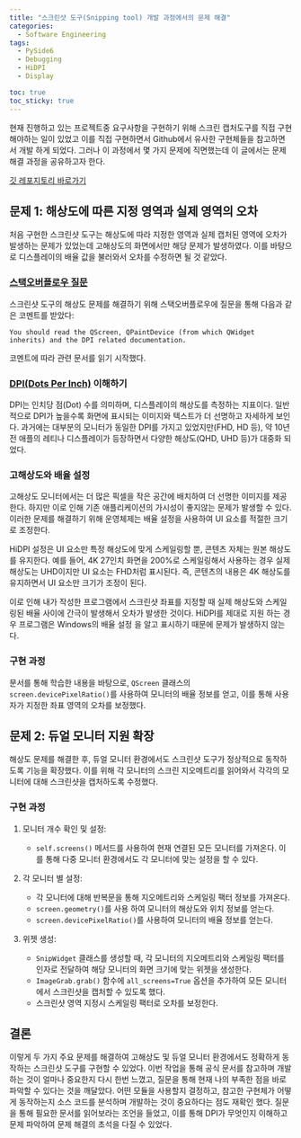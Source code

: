 ```yaml
---
title: "스크린샷 도구(Snipping tool) 개발 과정에서의 문제 해결"
categories:
  - Software Engineering
tags:
  - PySide6
  - Debugging
  - HiDPI
  - Display

toc: true
toc_sticky: true
---
```

현재 진행하고 있는 프로젝트중 요구사항을 구현하기 위해 스크린 캡처도구를 직접 구현해야하는 일이 있었고 이를 직접 구현하면서 Github에서 유사한 구현체들을 참고하면서 개발 하게 되었다. 그러나 이 과정에서 몇 가지 문제에 직면했는데 이 글에서는 문제 해결 과정을 공유하고자 한다.

[깃 레포지토리 바로가기](https://github.com/sungbinlee/snipping-tool)

## 문제 1: 해상도에 따른 지정 영역과 실제 영역의 오차

처음 구현한 스크린샷 도구는 해상도에 따라 지정한 영역과 실제 캡처된 영역에 오차가 발생하는 문제가 있었는데 고해상도의 화면에서만 해당 문제가 발생하였다. 이를 바탕으로 디스플레이의 배율 값을 불러와서 오차를 수정하면 될 것 같았다.

### [스택오버플로우 질문](https://stackoverflow.com/questions/78568755/pyside-snipping-tool-coordinates-mismatch-due-to-monitor-scaling-and-dual-monito)

   스크린샷 도구의 해상도 문제를 해결하기 위해 스택오버플로우에 질문을 통해 다음과 같은 코멘트를 받았다:
   ```
   You should read the QScreen, QPaintDevice (from which QWidget inherits) and the DPI related documentation.
   ```

   코멘트에 따라 관련 문서를 읽기 시작했다. 

### [DPI(Dots Per Inch)](https://doc.qt.io/qt-6/highdpi.html) 이해하기

DPI는 인치당 점(Dot) 수를 의미하며, 디스플레이의 해상도를 측정하는 지표이다. 일반적으로 DPI가 높을수록 화면에 표시되는 이미지와 텍스트가 더 선명하고 자세하게 보인다. 과거에는 대부분의 모니터가 동일한 DPI를 가지고 있었지만(FHD, HD 등), 약 10년 전 애플의 레티나 디스플레이가 등장하면서 다양한 해상도(QHD, UHD 등)가 대중화 되었다.

### 고해상도와 배율 설정
고해상도 모니터에서는 더 많은 픽셀을 작은 공간에 배치하여 더 선명한 이미지를 제공한다. 하지만 이로 인해 기존 애플리케이션의 가시성이 좋지않는 문제가 발생할 수 있다. 이러한 문제를 해결하기 위해 운영체제는 배율 설정을 사용하여 UI 요소를 적절한 크기로 조정한다.

HiDPI 설정은 UI 요소만 특정 해상도에 맞게 스케일링할 뿐, 콘텐츠 자체는 원본 해상도를 유지한다. 예를 들어, 4K 27인치 화면을 200%로 스케일링해서 사용하는 경우 실제 해상도는 UHD이지만 UI 요소는 FHD처럼 표시된다. 즉, 콘텐츠의 내용은 4K 해상도를 유지하면서 UI 요소만 크기가 조정이 된다.

이로 인해 내가 작성한 프로그램에서 스크린샷 좌표를 지정할 때 실제 해상도와 스케일링된 배율 사이에 간극이 발생해서 오차가 발생한 것이다. HiDPI를 제대로 지원 하는 경우 프로그램은 Windows의 배율 설정 을 알고 표시하기 때문에 문제가 발생하지 않는다.

### 구현 과정

문서를 통해 학습한 내용을 바탕으로, `QScreen` 클래스의 `screen.devicePixelRatio()`를 사용하여 모니터의 배율 정보를 얻고, 이를 통해 사용자가 지정한 좌표 영역의 오차를 보정했다.

## 문제 2: 듀얼 모니터 지원 확장

해상도 문제를 해결한 후, 듀얼 모니터 환경에서도 스크린샷 도구가 정상적으로 동작하도록 기능을 확장했다. 이를 위해 각 모니터의 스크린 지오메트리를 읽어와서 각각의 모니터에 대해 스크린샷을 캡처하도록 수정했다.

### 구현 과정

1. 모니터 개수 확인 및 설정:
   - `self.screens()` 메서드를 사용하여 현재 연결된 모든 모니터를 가져온다. 이를 통해 다중 모니터 환경에서도 각 모니터에 맞는 설정을 할 수 있다.

2. 각 모니터 별 설정:
   - 각 모니터에 대해 반복문을 통해 지오메트리와 스케일링 팩터 정보를 가져온다.
   - `screen.geometry()`를 사용 하여 모니터의 해상도와 위치 정보를 얻는다.
   - `screen.devicePixelRatio()`를 사용하여 모니터의 배율 정보를 얻는다.
     
3. 위젯 생성:
   - `SnipWidget` 클래스를 생성할 때, 각 모니터의 지오메트리와 스케일링 팩터를 인자로 전달하여 해당 모니터의 화면 크기에 맞는 위젯을 생성한다.
   - `ImageGrab.grab()` 함수에 `all_screens=True` 옵션을 추가하여 모든 모니터에서 스크린샷을 캡처할 수 있도록 했다.
   - 스크린샷 영역 지정시 스케일링 팩터로 오차를 보정한다.

## 결론

이렇게 두 가지 주요 문제를 해결하여 고해상도 및 듀얼 모니터 환경에서도 정확하게 동작하는 스크린샷 도구를 구현할 수 있었다. 이번 작업을 통해 공식 문서를 참고하며 개발하는 것이 얼마나 중요한지 다시 한번 느꼈고, 질문을 통해 현재 나의 부족한 점을 바로 파악할 수 있다는 것을 깨달았다. 어떤 모듈을 사용할지 결정하고, 참고한 구현체가 어떻게 동작하는지 소스 코드를 분석하며 개발하는 것이 중요하다는 점도 재확인 했다. 질문을 통해 필요한 문서를 읽어보라는 조언을 들었고, 이를 통해 DPI가 무엇인지 이해하고 문제 파악하여 문제 해결의 초석을 다질 수 있었다.
